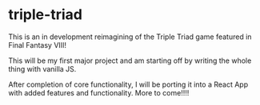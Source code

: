 # triple-triad

This is an in development reimagining of the Triple Triad game featured in Final Fantasy VIII!

This will be my first major project and am starting off by writing the whole thing with vanilla JS.

After completion of core functionality, I will be porting it into a React App with added features and functionality.
More to come!!!!
